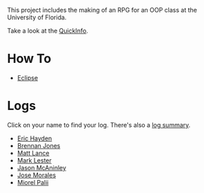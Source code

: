 This project includes the making of an RPG for an OOP class at the University of Florida.

Take a look at the [QuickInfo](QuickInfo.md).

# How To #

  * [Eclipse](EclipseHowTo.md)

# Logs #

Click on your name to find your log. There's also a [log summary](LogSummary.md).

  * [Eric Hayden](LogEric.md)
  * [Brennan Jones](LogBrennan.md)
  * [Matt Lance](LogMatt.md)
  * [Mark Lester](LogMark.md)
  * [Jason McAninley](LogJason.md)
  * [Jose Morales](LogJose.md)
  * [Miorel Palii](LogMiorel.md)